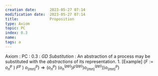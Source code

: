 ```yaml
---
creation date:		2023-05-27 07:14
modification date:	2023-05-27 07:14
title: 				Proposition
type: Axiom
topic: PC
index: 0.3
name: 
tags: a
---
```


Axiom : PC : 0.3 : *GD Substitution* : An abstraction of a process may be substituted with the $abstractions$ of its representation.
	1. [Example] $(F := o_n^p\ )\ F^p\ )\ o_{(m n)}^p) \Rightarrow  (o_n^p)\ (o_n^{(pp)} ) F^{(pp)} ) o_{(m n)}^{(pp)})) o_{(mn)}^p)$



